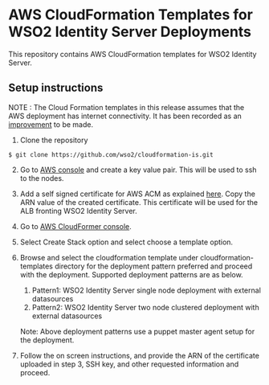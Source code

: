 # AWS CloudFormation Templates for WSO2 Identity Server Deployments

This repository contains AWS CloudFormation templates for WSO2 Identity Server.

## Setup instructions

NOTE : The Cloud Formation templates in this release assumes that the AWS deployment has internet connectivity. It has been recorded as an [improvement](https://github.com/wso2/cloudformation-is/issues/4) to be made.

1. Clone the repository
  ```
  $ git clone https://github.com/wso2/cloudformation-is.git
  ```
2. Go to [AWS console](https://console.aws.amazon.com/ec2/v2/home#KeyPairs:sort=keyName) and create a key value pair. This will be used to ssh to the nodes.
3. Add a self signed certificate for AWS ACM as explained [here](https://medium.com/@chamilad/adding-a-self-signed-ssl-certificate-to-aws-acm-88a123a04301). Copy the ARN value of the created certificate. This certificate will be used for the ALB fronting WSO2 Identity Server.
4. Go to [AWS CloudFormer console](https://console.aws.amazon.com/cloudformation/home).
5. Select Create Stack option and select choose a template option.
6. Browse and select the cloudformation template under cloudformation-templates directory for the deployment pattern
preferred and proceed with the deployment. Supported deployment patterns are as below.
   1. Pattern1: WSO2 Identity Server single node deployment with external datasources
   2. Pattern2: WSO2 Identity Server two node clustered deployment with external datasources

   Note:
   Above deployment patterns use a puppet master agent setup for the deployment.
7. Follow the on screen instructions, and provide the ARN of the certificate uploaded in step 3, SSH key, and other
requested information and proceed.

